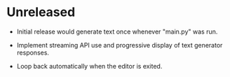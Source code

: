 # Unreleased

- Initial release would generate text once whenever "main.py" was run.

- Implement streaming API use and progressive display of text generator responses.

- Loop back automatically when the editor is exited.

